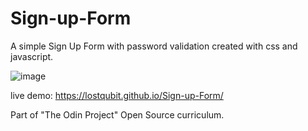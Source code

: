 # Sign-up-Form

A simple Sign Up Form with password validation created with css and javascript.

![image](https://github.com/lostqubit/Sign-up-Form/assets/31575513/47ffdf30-1a4c-43da-b11e-4824eac30ea2)

live demo: https://lostqubit.github.io/Sign-up-Form/

Part of "The Odin Project" Open Source curriculum.
